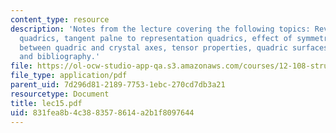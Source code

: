 ```yaml
---
content_type: resource
description: 'Notes from the lecture covering the following topics: Review questions,
  quadrics, tangent palne to representation quadrics, effect of symmetry, relationship
  between quadric and crystal axes, tensor properties, quadric surfaces: summary,
  and bibliography.'
file: https://ol-ocw-studio-app-qa.s3.amazonaws.com/courses/12-108-structure-of-earth-materials-fall-2004/831fea8b4c3883578614a2b1f8097644_lec15.pdf
file_type: application/pdf
parent_uid: 7d296d81-2189-7753-1ebc-270cd7db3a21
resourcetype: Document
title: lec15.pdf
uid: 831fea8b-4c38-8357-8614-a2b1f8097644
---
```

